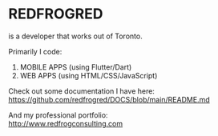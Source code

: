 # REDFROGRED
is a developer that works out of Toronto.  

Primarily I code:  
1. MOBILE APPS (using Flutter/Dart)
2. WEB APPS (using HTML/CSS/JavaScript)  

Check out some documentation I have here:   
https://github.com/redfrogred/DOCS/blob/main/README.md

And my professional portfolio:   
http://www.redfrogconsulting.com   

